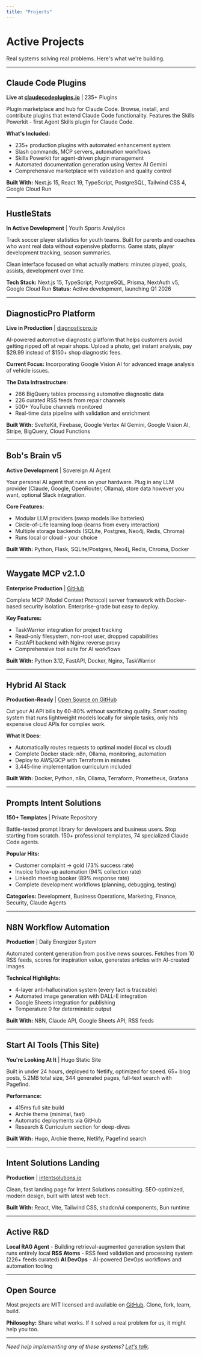 ```yaml
---
title: "Projects"
---
```


# Active Projects

Real systems solving real problems. Here's what we're building.

---

## Claude Code Plugins
**Live at [claudecodeplugins.io](https://claudecodeplugins.io)** | 235+ Plugins

Plugin marketplace and hub for Claude Code. Browse, install, and contribute plugins that extend Claude Code functionality. Features the Skills Powerkit - first Agent Skills plugin for Claude Code.

**What's Included:**
- 235+ production plugins with automated enhancement system
- Slash commands, MCP servers, automation workflows
- Skills Powerkit for agent-driven plugin management
- Automated documentation generation using Vertex AI Gemini
- Comprehensive marketplace with validation and quality control

**Built With:** Next.js 15, React 19, TypeScript, PostgreSQL, Tailwind CSS 4, Google Cloud Run

---

## HustleStats
**In Active Development** | Youth Sports Analytics

Track soccer player statistics for youth teams. Built for parents and coaches who want real data without expensive platforms. Game stats, player development tracking, season summaries.

Clean interface focused on what actually matters: minutes played, goals, assists, development over time.

**Tech Stack:** Next.js 15, TypeScript, PostgreSQL, Prisma, NextAuth v5, Google Cloud Run
**Status:** Active development, launching Q1 2026

---

## DiagnosticPro Platform
**Live in Production** | [diagnosticpro.io](https://diagnosticpro.io)

AI-powered automotive diagnostic platform that helps customers avoid getting ripped off at repair shops. Upload a photo, get instant analysis, pay $29.99 instead of $150+ shop diagnostic fees.

**Current Focus:** Incorporating Google Vision AI for advanced image analysis of vehicle issues.

**The Data Infrastructure:**
- 266 BigQuery tables processing automotive diagnostic data
- 226 curated RSS feeds from repair channels
- 500+ YouTube channels monitored
- Real-time data pipeline with validation and enrichment

**Built With:** SvelteKit, Firebase, Google Vertex AI Gemini, Google Vision AI, Stripe, BigQuery, Cloud Functions

---

## Bob's Brain v5
**Active Development** | Sovereign AI Agent

Your personal AI agent that runs on your hardware. Plug in any LLM provider (Claude, Google, OpenRouter, Ollama), store data however you want, optional Slack integration.

**Core Features:**
- Modular LLM providers (swap models like batteries)
- Circle-of-Life learning loop (learns from every interaction)
- Multiple storage backends (SQLite, Postgres, Neo4j, Redis, Chroma)
- Runs local or cloud - your choice

**Built With:** Python, Flask, SQLite/Postgres, Neo4j, Redis, Chroma, Docker

---

## Waygate MCP v2.1.0
**Enterprise Production** | [GitHub](https://github.com/jeremylongshore/waygate-mcp)

Complete MCP (Model Context Protocol) server framework with Docker-based security isolation. Enterprise-grade but easy to deploy.

**Key Features:**
- TaskWarrior integration for project tracking
- Read-only filesystem, non-root user, dropped capabilities
- FastAPI backend with Nginx reverse proxy
- Comprehensive tool suite for AI workflows

**Built With:** Python 3.12, FastAPI, Docker, Nginx, TaskWarrior

---

## Hybrid AI Stack
**Production-Ready** | [Open Source on GitHub](https://github.com/jeremylongshore/Hybrid-ai-stack-intent-solutions)

Cut your AI API bills by 60-80% without sacrificing quality. Smart routing system that runs lightweight models locally for simple tasks, only hits expensive cloud APIs for complex work.

**What It Does:**
- Automatically routes requests to optimal model (local vs cloud)
- Complete Docker stack: n8n, Ollama, monitoring, automation
- Deploy to AWS/GCP with Terraform in minutes
- 3,445-line implementation curriculum included

**Built With:** Docker, Python, n8n, Ollama, Terraform, Prometheus, Grafana

---

## Prompts Intent Solutions
**150+ Templates** | Private Repository

Battle-tested prompt library for developers and business users. Stop starting from scratch. 150+ professional templates, 74 specialized Claude Code agents.

**Popular Hits:**
- Customer complaint → gold (73% success rate)
- Invoice follow-up automation (94% collection rate)
- LinkedIn meeting booker (89% response rate)
- Complete development workflows (planning, debugging, testing)

**Categories:** Development, Business Operations, Marketing, Finance, Security, Claude Agents

---

## N8N Workflow Automation
**Production** | Daily Energizer System

Automated content generation from positive news sources. Fetches from 10 RSS feeds, scores for inspiration value, generates articles with AI-created images.

**Technical Highlights:**
- 4-layer anti-hallucination system (every fact is traceable)
- Automated image generation with DALL-E integration
- Google Sheets integration for publishing
- Temperature 0 for deterministic output

**Built With:** N8N, Claude API, Google Sheets API, RSS feeds

---

## Start AI Tools (This Site)
**You're Looking At It** | Hugo Static Site

Built in under 24 hours, deployed to Netlify, optimized for speed. 65+ blog posts, 5.2MB total size, 344 generated pages, full-text search with Pagefind.

**Performance:**
- 415ms full site build
- Archie theme (minimal, fast)
- Automatic deployments via GitHub
- Research & Curriculum section for deep-dives

**Built With:** Hugo, Archie theme, Netlify, Pagefind search

---

## Intent Solutions Landing
**Production** | [intentsolutions.io](https://intentsolutions.io)

Clean, fast landing page for Intent Solutions consulting. SEO-optimized, modern design, built with latest web tech.

**Built With:** React, Vite, Tailwind CSS, shadcn/ui components, Bun runtime

---

## Active R&D

**Local RAG Agent** - Building retrieval-augmented generation system that runs entirely local
**RSS Atoms** - RSS feed validation and processing system (226+ feeds curated)
**AI DevOps** - AI-powered DevOps workflows and automation tooling

---

## Open Source

Most projects are MIT licensed and available on [GitHub](https://github.com/jeremylongshore). Clone, fork, learn, build.

**Philosophy:** Share what works. If it solved a real problem for us, it might help you too.

---

*Need help implementing any of these systems? [Let's talk](https://intentsolutions.io/).*

